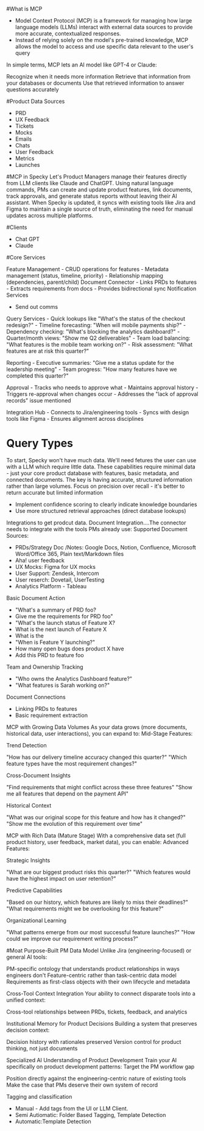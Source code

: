 #What is MCP
- Model Context Protocol (MCP) is a framework for managing how large language models (LLMs) interact with external data sources to provide more accurate, contextualized responses.
- Instead of relying solely on the model's pre-trained knowledge, MCP allows the model to access and use specific data relevant to the user's query

In simple terms, MCP lets an AI model like GPT-4 or Claude:

Recognize when it needs more information
Retrieve that information from your databases or documents
Use that retrieved information to answer questions accurately

#Product Data Sources
- PRD
- UX Feedback
- Tickets
- Mocks
- Emails
- Chats
- User Feedback
- Metrics
- Launches 

#MCP in Specky
Let's Product Managers manage their features directly from LLM clients like Claude and ChatGPT. Using natural language commands, PMs can create and update product features, link documents, track approvals, and generate status reports without leaving their AI assistant. When Specky is updated, it syncs with existing tools like Jira and Figma to maintain a single source of truth, eliminating the need for manual updates across multiple platforms.

#Clients 
- Chat GPT
- Claude

#Core Services

Feature Management
    - CRUD operations for features
    - Metadata management (status, timeline, priority)
    - Relationship mapping (dependencies, parent/child)
Document Connector
    - Links PRDs to features
    - Extracts requirements from docs
    - Provides bidirectional sync
Notification Services
- Send out comms 

Query Services
    - Quick lookups like "What's the status of the checkout redesign?"
    - Timeline forecasting: "When will mobile payments ship?"
    - Dependency checking: "What's blocking the analytics dashboard?"
    - Quarter/month views: "Show me Q2 deliverables"
    - Team load balancing: "What features is the mobile team working on?"
    - Risk assessment: "What features are at risk this quarter?"

Reporting
    - Executive summaries: "Give me a status update for the leadership meeting"
    - Team progress: "How many features have we completed this quarter?"

Approval
    - Tracks who needs to approve what
    - Maintains approval history
    - Triggers re-approval when changes occur
    - Addresses the "lack of approval records" issue mentioned


Integration Hub
    - Connects to Jira/engineering tools
    - Syncs with design tools like Figma
    - Ensures alignment across disciplines


# Query Types
To start, Specky won't have much data. We'll need fetures the user can use with a LLM which require little data. These capabilities require minimal data - just your core product database with features, basic metadata, and connected documents. The key is having accurate, structured information rather than large volumes. Focus on precision over recall - it's better to return accurate but limited information
- Implement confidence scoring to clearly indicate knowledge boundaries
- Use more structured retrieval approaches (direct database lookups)


Integrations to get prodcut data. Document Integration....The connector needs to integrate with the tools PMs already use:
Supported Document Sources:
- PRDs/Strategy Doc /Notes: Google Docs, Notion, Confluence, Microsoft Word/Office 365, Plain text/Markdown files
- Aha! user feedback
- UX Mocks: Figma for UX mocks
- User Support: Zendesk, Intercom
- User reserch: Dovetail, UserTesting
- Analytics Platform - Tableau 


Basic Document Action 
- "What's a summary of PRD foo?
- Give me the requirements for PRD foo"
- "What's the launch status of Feature X?
- What is the next launch of Feature X
- What is the 
- "When is Feature Y launching?"
- How many open bugs does product X have
- Add this PRD to feature foo

Team and Ownership Tracking
- "Who owns the Analytics Dashboard feature?"
- "What features is Sarah working on?"

Document Connections
- Linking PRDs to features
- Basic requirement extraction


MCP with Growing Data Volumes
As your data grows (more documents, historical data, user interactions), you can expand to:
Mid-Stage Features:

Trend Detection

"How has our delivery timeline accuracy changed this quarter?"
"Which feature types have the most requirement changes?"


Cross-Document Insights

"Find requirements that might conflict across these three features"
"Show me all features that depend on the payment API"


Historical Context

"What was our original scope for this feature and how has it changed?"
"Show me the evolution of this requirement over time"

MCP with Rich Data (Mature Stage)
With a comprehensive data set (full product history, user feedback, market data), you can enable:
Advanced Features:

Strategic Insights

"What are our biggest product risks this quarter?"
"Which features would have the highest impact on user retention?"


Predictive Capabilities

"Based on our history, which features are likely to miss their deadlines?"
"What requirements might we be overlooking for this feature?"


Organizational Learning

"What patterns emerge from our most successful feature launches?"
"How could we improve our requirement writing process?"


#Moat
Purpose-Built PM Data Model
Unlike Jira (engineering-focused) or general AI tools:

PM-specific ontology that understands product relationships in ways engineers don't
Feature-centric rather than task-centric data model
Requirements as first-class objects with their own lifecycle and metadata

 Cross-Tool Context Integration
Your ability to connect disparate tools into a unified context:

Cross-tool relationships between PRDs, tickets, feedback, and analytics

Institutional Memory for Product Decisions
Building a system that preserves decision context:

Decision history with rationales preserved
Version control for product thinking, not just documents

 Specialized AI Understanding of Product Development
Train your AI specifically on product development patterns:
Target the PM workflow gap

Position directly against the engineering-centric nature of existing tools
Make the case that PMs deserve their own system of record

Tagging and classification 
- Manual - Add tags from the UI or LLM Client. 
- Semi Autiomatic: Folder Based Tagging, Template Detection
- Automatic:Template Detection  